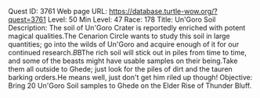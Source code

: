 Quest ID: 3761
Web page URL: https://database.turtle-wow.org/?quest=3761
Level: 50
Min Level: 47
Race: 178
Title: Un'Goro Soil
Description: The soil of Un'Goro Crater is reportedly enriched with potent magical qualities.The Cenarion Circle wants to study this soil in large quantities; go into the wilds of Un'Goro and acquire enough of it for our continued research.$B$BThe rich soil will stick out in piles from time to time, and some of the beasts might have usable samples on their being.Take them all outside to Ghede; just look for the piles of dirt and the tauren barking orders.He means well, just don't get him riled up though!
Objective: Bring 20 Un'Goro Soil samples to Ghede on the Elder Rise of Thunder Bluff.
